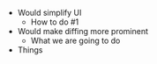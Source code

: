 * Would simplify UI
   * How to do #1
* Would make diffing more prominent
   * What we are going to do
* Things